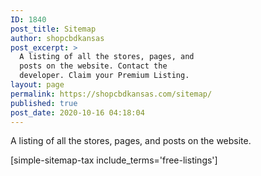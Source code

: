 ```yaml
---
ID: 1840
post_title: Sitemap
author: shopcbdkansas
post_excerpt: >
  A listing of all the stores, pages, and
  posts on the website. Contact the
  developer. Claim your Premium Listing.
layout: page
permalink: https://shopcbdkansas.com/sitemap/
published: true
post_date: 2020-10-16 04:18:04
---
```

<!-- wp:paragraph -->
<p>A listing of all the stores, pages, and posts on the website. </p>
<!-- /wp:paragraph -->

<!-- wp:wpgoplugins/simple-sitemap-block {"show_excerpt":true} /-->

<!-- wp:shortcode -->
[simple-sitemap-tax include_terms='free-listings']
<!-- /wp:shortcode -->